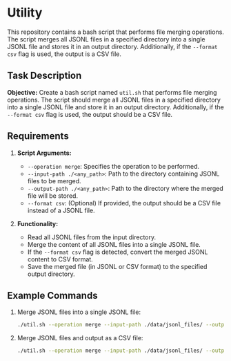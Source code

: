# Utility

This repository contains a bash script that performs file merging operations. The script merges all JSONL files in a specified directory into a single JSONL file and stores it in an output directory. Additionally, if the `--format csv` flag is used, the output is a CSV file.

## Task Description

**Objective:** Create a bash script named `util.sh` that performs file merging operations. The script should merge all JSONL files in a specified directory into a single JSONL file and store it in an output directory. Additionally, if the `--format csv` flag is used, the output should be a CSV file.

## Requirements

1. **Script Arguments:**

   - `--operation merge`: Specifies the operation to be performed.
   - `--input-path ./<any_path>`: Path to the directory containing JSONL files to be merged.
   - `--output-path ./<any_path>`: Path to the directory where the merged file will be stored.
   - `--format csv`: (Optional) If provided, the output should be a CSV file instead of a JSONL file.

2. **Functionality:**
   - Read all JSONL files from the input directory.
   - Merge the content of all JSONL files into a single JSONL file.
   - If the `--format csv` flag is detected, convert the merged JSONL content to CSV format.
   - Save the merged file (in JSONL or CSV format) to the specified output directory.

## Example Commands

1. Merge JSONL files into a single JSONL file:

   ```bash
   ./util.sh --operation merge --input-path ./data/jsonl_files/ --output-path ./output_data
   ```

2. Merge JSONL files and output as a CSV file:

   ```bash
   ./util.sh --operation merge --input-path ./data/jsonl_files/ --output-path ./output_data --format csv
   ```
